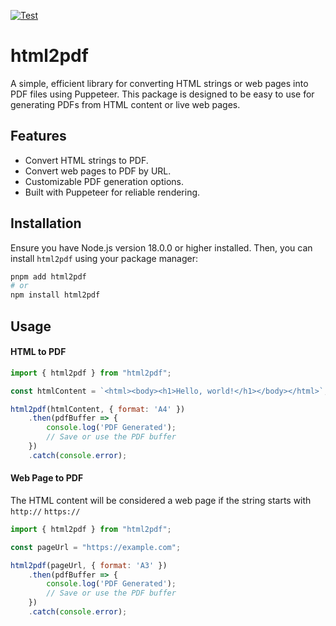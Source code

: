 [![Test](https://github.com/Nabihabou/html2pdf/actions/workflows/main.yml/badge.svg)](https://github.com/Nabihabou/html2pdf/actions/workflows/main.yml)

# html2pdf

A simple, efficient library for converting HTML strings or web pages into PDF files using Puppeteer. This package is designed to be easy to use for generating PDFs from HTML content or live web pages.

## Features

- Convert HTML strings to PDF.
- Convert web pages to PDF by URL.
- Customizable PDF generation options.
- Built with Puppeteer for reliable rendering.

## Installation

Ensure you have Node.js version 18.0.0 or higher installed. Then, you can install `html2pdf` using your package manager:

```sh
pnpm add html2pdf
# or
npm install html2pdf
```

## Usage

#### HTML to PDF

```javascript
import { html2pdf } from "html2pdf";

const htmlContent = `<html><body><h1>Hello, world!</h1></body></html>`;

html2pdf(htmlContent, { format: 'A4' })
    .then(pdfBuffer => {
        console.log('PDF Generated');
        // Save or use the PDF buffer
    })
    .catch(console.error);
```

#### Web Page to PDF

The HTML content will be considered a web page if the string starts with ```http://``` ```https://```

```javascript
import { html2pdf } from "html2pdf";

const pageUrl = "https://example.com";

html2pdf(pageUrl, { format: 'A3' })
    .then(pdfBuffer => {
        console.log('PDF Generated');
        // Save or use the PDF buffer
    })
    .catch(console.error);
```
